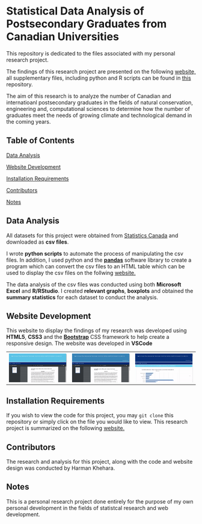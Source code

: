 # Statistical Data Analysis of Postsecondary Graduates from Canadian Universities

<p>This repository is dedicated to the files associated with my personal research project.</p>

<p>The findings of this research project are presented on the following <a target="_blank" href="https://harman-khehara.github.io/">website,</a> all supplementary files, including python and R scripts can be found in <a href="https://github.com/harman-khehara/harman-khehara.github.io">this</a> repository.</p>

<p>The aim of this research is to analyze the number of Canadian and internatioanl postsecondary graduates in the fields of natural conservation, engineering and, computational sciences to determine how the number of graduates meet the needs of growing climate and technological demand in the coming years.</p>

<h2>Table of Contents</h2>
<p><a href="#data">Data Analysis</a></p>
<p><a href="#website">Website Development</a></p>
<p><a href="#installation">Installation Requirements</a></p>
<p><a href="#contributors">Contributors</a></p>
<p"><a href="#notes">Notes</a></p>

<h2 id="data">Data Analysis</h2>

<p>All datasets for this project were obtained from <a href="https://www150.statcan.gc.ca/t1/tbl1/en/tv.action?pid=3710002001">Statistics Canada</a> and downloaded as <b>csv files</b>.</p>

<p>I wrote <b>python scripts</b> to automate the process of manipulating the csv files. In addition, I used python and the <a href="https://pandas.pydata.org/"><b>pandas</b></a> software library to create a program which can convert the csv files to an HTML table which can be used to display the csv files on the follwing <a target="_blank" href="https://harman-khehara.github.io/">website.</a></p>

<p>The data analysis of the csv files was conducted using both <b>Microsoft Excel</b> and <b>R/RStudio</b>. I created <b>relevant graphs</b>, <b>boxplots</b> and obtained the <b>summary statistics</b> for each dataset to conduct the analysis.</p>

<h2 id="website">Website Development</h2>

<p>This website to display the findings of my research was developed using <b>HTML5</b>, <b>CSS3</b> and the <a href="https://getbootstrap.com/"><b>Bootstrap</b></a> CSS framework to help create a responsive design. The website was developed in <b>VSCode</b></p>

<table>
      <tr>
        <th>
          <img width="350" height"150" src="images/home_video.gif">
        </th>
        <th>
          <img width="350" height"150" src="images/data_video.gif">
        </th>
        <th>
          <img width="350" height"150" src="images/analysis_video.gif">
        </th>
      </tr>
</table>

<h2 id="installation">Installation Requirements</h2>

<p>If you wish to view the code for this project, you may <code>git clone</code> this repository or simply click on the file you would like to view. This research project is summarized on the following <a target="_blank" href="https://harman-khehara.github.io/">website.</a></p>

<h2 id="contributors">Contributors</h2>

<p>The research and analysis for this project, along with the code and website design was conducted by Harman Khehara.</p>

<h2 id="notes">Notes</h2>

<p>This is a personal research project done entirely for the purpose of my own personal development in the fields of statistcal research and web development.</p>



